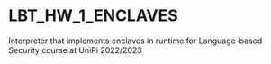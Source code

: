 # LBT_HW_1_ENCLAVES

Interpreter that implements enclaves in runtime for Language-based Security course at UniPi 2022/2023
